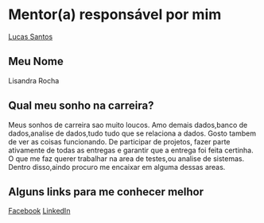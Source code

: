 # Mentor(a) responsável por mim

[Lucas Santos](../../mentors/profiles/lucas_santos.md)

## Meu Nome

Lisandra Rocha

## Qual meu sonho na carreira?

Meus sonhos de carreira sao muito loucos. Amo demais dados,banco de dados,analise de dados,tudo tudo que se relaciona a dados.
Gosto tambem de ver as coisas funcionando. De participar de projetos, fazer parte ativamente de todas as entregas e garantir que a entrega foi 
feita certinha. O que me faz querer trabalhar na area de testes,ou analise de sistemas. Dentro disso,aindo procuro me encaixar em alguma
dessas areas.

## Alguns links para me conhecer melhor

[Facebook](https://www.facebook.com/lisandra.rocha1)
[LinkedIn](https://www.linkedin.com/in/lisandra-rocha-de-medeiros-14a6384b/)
